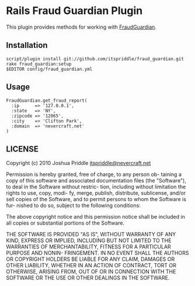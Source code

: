 # Rails Fraud Guardian Plugin

This plugin provides methods for working with [FraudGuardian](http://www.modernbill.com/products/fraudguardian/).

## Installation

    script/plugin install git://github.com/itspriddle/fraud_guardian.git
    rake fraud_guardian:setup
    $EDITOR config/fraud_guardian.yml

## Usage

    FraudGuardian.get_fraud_report(
      :ip      => '127.0.0.1',
      :state   => 'NY',
      :zipcode => '12065',
      :city    => 'Clifton Park',
      :domain  => 'nevercraft.net'
    )

## LICENSE

Copyright (c) 2010 Joshua Priddle <itspriddle@nevercraft.net>

Permission  is  hereby granted, free of charge, to any person ob-
taining a copy of  this  software  and  associated  documentation
files  (the "Software"), to deal in the Software without restric-
tion, including without limitation the rights to use, copy, modi-
fy, merge, publish, distribute, sublicense, and/or sell copies of
the Software, and to permit persons to whom the Software is  fur-
nished to do so, subject to the following conditions:

The  above  copyright  notice and this permission notice shall be
included in all copies or substantial portions of the Software.

THE SOFTWARE IS PROVIDED "AS IS", WITHOUT WARRANTY OF  ANY  KIND,
EXPRESS  OR  IMPLIED, INCLUDING BUT NOT LIMITED TO THE WARRANTIES
OF MERCHANTABILITY, FITNESS FOR A PARTICULAR PURPOSE  AND  NONIN-
FRINGEMENT. IN NO EVENT SHALL THE AUTHORS OR COPYRIGHT HOLDERS BE
LIABLE FOR ANY CLAIM, DAMAGES OR OTHER LIABILITY, WHETHER  IN  AN
ACTION OF CONTRACT, TORT OR OTHERWISE, ARISING FROM, OUT OF OR IN
CONNECTION WITH THE SOFTWARE OR THE USE OR OTHER DEALINGS IN  THE
SOFTWARE.
